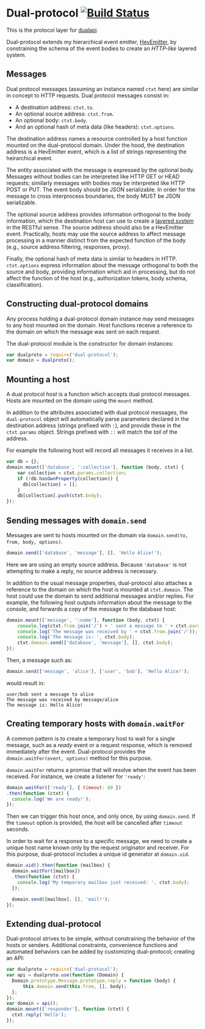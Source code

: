 # Dual-protocol [![Build Status](https://travis-ci.org/plediii/dual-protocol.svg)](https://travis-ci.org/plediii/dual-protocol)

This is the protocol layer for [dualapi](https://github.com/plediii/dualapi).

Dual-protocol extends my hierarchical event emitter,
[HevEmitter](https://github.com/plediii/HevEmitter), by constraining the schema of 
the event bodies to create an *HTTP-like* layered system.  

## Messages

Dual protocol messages (assuming an instance named `ctxt` here) are similar 
in concept to HTTP requests.  Dual protocol messages consist in:
* A destination address: `ctxt.to`.  
* An optional source address: `ctxt.from`.
* An optional body: `ctxt.body`.  
* And an optional hash of meta data (like headers): `ctxt.options`.

The destination address names a resource controlled by a host function
mounted on the dual-protocol domain.  Under the hood, the destination
address is a HevEmitter event, which is a list of strings representing the
heirarchical event.

The entity associated with the message is expressed by the optional
body.  Messages without bodies can be interpreted like HTTP GET or
HEAD requests; similarly messages with bodies may be interpreted like
HTTP POST or PUT.  The event body should be JSON serializable.  In
order for the message to cross interprocess boundaries, the body MUST
be JSON serializable.

The optional source address provides information orthogonal to the
body information, which the destination host can use to create a
[layered system](http://en.wikipedia.org/wiki/Representational_state_transfer#Layered_system)
in the RESTful sense.  The source address should also be a HevEmitter
event.  Practically, hosts may use the source address to affect
message processing in a manner distinct from the expected function of
the body (e.g., source address filtering, responses, proxy).

Finally, the optional hash of meta data is similar to headers in HTTP.
`ctxt.options` express information about the message orthogonal to
both the source and body, providing information which aid in
processing, but do not affect the function of the host (e.g.,
authorization tokens, body schema, classification).

## Constructing dual-protocol domains

Any process holding a dual-protocol domain instance may send messages
to any host mounted on the domain.  Host functions receive a
reference to the domain on which the message was sent on each request.


The dual-protocol module is the constructor for domain instances:
```javascript
var dualproto = require('dual-protocol');
var domain = dualproto();
```

## Mounting a host

A dual protocol *host* is a function which accepts dual protocol
messages.  Hosts are mounted on the domain using the `mount` method.

In addition to the attributes associated with dual protocol messages,
the `dual-protocol` object will automatically parse parameters
declared in the destination address (strings prefixed with `:`), and
provide these in the `ctxt.params` object.  Strings prefixed with `::`
will match the *tail* of the address.

For example the following host will record all messages
it receives in a list.

```javascript
var db = {};
domain.mount(['database', ':collection'], function (body, ctxt) {
    var collection = ctxt.params.collection;
    if (!db.hasOwnProperty(collection)) {
      db[collection] = [];
    }
    db[collection].push(ctxt.body);
});
```
## Sending messages with `domain.send`

Messages are sent to hosts mounted on the domain via  `domain.send(to, from, body, options)`.

```javascript
domain.send(['database', 'message'], [], 'Hello Alice!');
```

Here we are using an empty source address.  Because `'database'` is not
attempting to make a reply, no source address is necessary.

In addition to the usual message properties, dual-protocol also
attaches a reference to the domain on which the host is mounted
at `ctxt.domain`.  The host could use the domain to send additional
messages and/or replies.  For example, the following host outputs
information about the message to the console, and forwards a copy of
the message to the database host:
```javascript
domain.mount(['message', ':name'], function (body, ctxt) {
    console.log(ctxt.from.join('/') + ' sent a message to ' + ctxt.params.name);
    console.log('The message was received by ' + ctxt.from.join('/'));
    console.log('The message is: ', ctxt.body);
    ctxt.domain.send(['database', 'message'], [], ctxt.body);
});
```

Then, a message such as:
```javascript
domain.send(['message', 'alice'], ['user', 'bob'], 'Hello Alice!');
```
would result in:
```shell
user/bob sent a message to alice
The message was received by message/alice
The message is: Hello Alice!
```

## Creating temporary hosts with `domain.waitFor`

A common pattern is to create a temporary host to wait for a
single message, such as a *ready* event or a request response, which is removed immediately after the event.  Dual-protocol
provides the `domain.waitFor(event, options)` method for this purpose.  

`domain.waitFor` returns a promise that will resolve when the event
has been received.  For instance, we create a listener for `'ready'`:
```javascript
domain.waitFor(['ready'], { timeout: 60 })
.then(function (ctxt) {
  console.log('We are ready!');
});
```

Then we can trigger this host once, and only once, by using
`domain.send`.  If the `timeout` option is provided, the host will be
cancelled after `timeout` seconds.

In order to wait for a response to a specific message, we need to
create a unique host name known only by the request
originator and receiver.  For this purpose, dual-protocol includes a unique id generator at
`domain.uid`.  

```javascript
domain.uid().then(function (mailbox) {
  domain.waitFor([mailbox])
  .then(function (ctxt) {
    console.log('My temporary mailbox just received: ', ctxt.body);
  });

  domain.send([mailbox], [], 'mail!');
});
```

## Extending dual-protocol

Dual-protocol strives to be simple, without constraining the behavior
of the hosts or senders.  Additional constraints, convenience
functions and automated behaviors can be added by customizing
dual-protocol; creating an API:

```javascript
var dualproto = require('dual-protocol');
var api = dualproto.use(function (Domain) {
  Domain.prototype.Message.prototype.reply = function (body) {
      this.domain.send(this.from, [], body);
  };
});
var domain = api();
domain.mount(['responder'], function (ctxt) {
  ctxt.reply('Hello');
});

```

